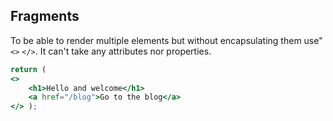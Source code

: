 ## Fragments
To be able to render multiple elements but without encapsulating them use" `<>` `</>`. It can't take any attributes nor properties.
```jsx
return (
<>
	<h1>Hello and welcome</h1>
	<a href="/blog">Go to the blog</a>
</> );
```